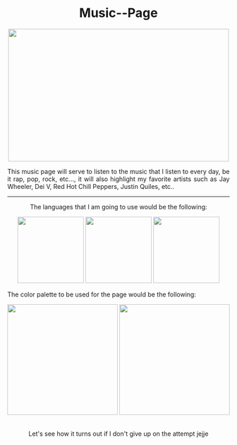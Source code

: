 <div align="center">
  <h1>Music--Page</h1>
  <img src="https://e1.pxfuel.com/desktop-wallpaper/185/56/desktop-wallpaper-electronic-music-70-aesthetic-horizontal.jpg" width = "500" height="300">
  <p align="justify">This music page will serve to listen to the music that I listen to every day, be it rap, pop, rock, etc..., it will also highlight my favorite artists such as Jay     
  Wheeler, Dei V, Red Hot Chill Peppers, Justin Quiles, etc..</p>
</div>
<hr>
<div align="center">
  <p>The languages ​​that I am going to use would be the following:</p>
  <div align="center">
    <img src= "https://i.ibb.co/tL1v6Jt/html-5.png" width = 150 height = 150>
    <img src= "https://i.ibb.co/j86Drxg/css-3.png"  width = 150 height = 150>
    <img src= "https://i.ibb.co/pKKrwn3/javascript-js-icon-2048x2048-nyxvtvk0.png" width = 150 height = 150>
  </div>
</div>
<div align="Justify">
  <p>The color palette to be used for the page would be the following:</p>
  <div align="center">
    <img src="https://convertingcolors.com/color-palette-image/view/224466183F660E3A66033566003366.png" width= 250 height= 250>
    <img src="https://encrypted-tbn0.gstatic.com/images?q=tbn:ANd9GcQNeWouG2u45dfdoNoH2dDfLJ_H27Pxxxi59w&s" width= 250 height= 250> 
    <img src="" width= height=> 
    <img src="" width= height=> 
  </div>
</div>
<div align = "center">
  <p>Let's see how it turns out if I don't give up on the attempt jejje</p>
</div>
